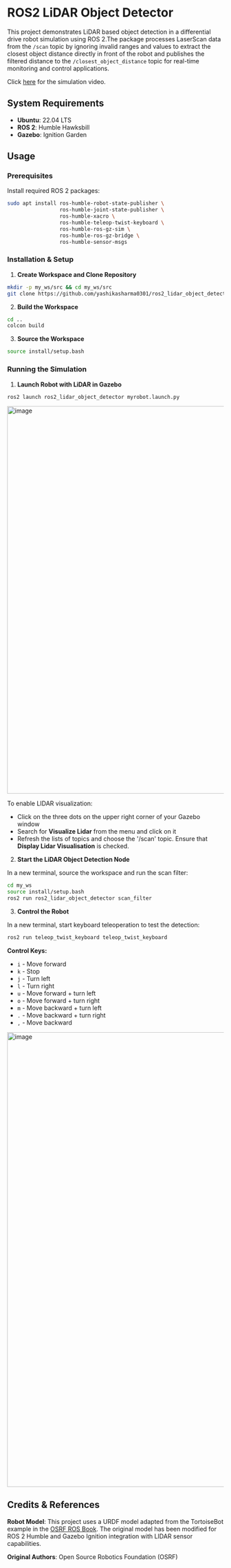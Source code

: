 # ROS2 LiDAR Object Detector
This project demonstrates LiDAR based object detection in a differential drive robot simulation using ROS 2.The package processes LaserScan data from the `/scan` topic by ignoring invalid ranges and values to extract the closest object distance directly in front of the robot and publishes the filtered distance to the `/closest_object_distance` topic for real-time monitoring and control applications.

Click [here](https://youtu.be/wR66sn73yjY) for the simulation video.

## System Requirements
- **Ubuntu**: 22.04 LTS
- **ROS 2**: Humble Hawksbill
- **Gazebo**: Ignition Garden

## Usage

### Prerequisites
Install required ROS 2 packages:
```bash
sudo apt install ros-humble-robot-state-publisher \
                 ros-humble-joint-state-publisher \
                 ros-humble-xacro \
                 ros-humble-teleop-twist-keyboard \
                 ros-humble-ros-gz-sim \
                 ros-humble-ros-gz-bridge \
                 ros-humble-sensor-msgs
```

### Installation & Setup
1. **Create Workspace and Clone Repository**
```bash
mkdir -p my_ws/src && cd my_ws/src
git clone https://github.com/yashikasharma0301/ros2_lidar_object_detector.git
```

2. **Build the Workspace**
```bash
cd ..
colcon build
```

3. **Source the Workspace**
```bash
source install/setup.bash
```

### Running the Simulation

1. **Launch Robot with LiDAR in Gazebo**
```bash
ros2 launch ros2_lidar_object_detector myrobot.launch.py
```
<img width="1020" height="900" alt="image" src="https://github.com/user-attachments/assets/79334c0b-150d-43c4-8764-eb47e342b401" />

To enable LIDAR visualization:
- Click on the three dots on the upper right corner of your Gazebo window
- Search for **Visualize Lidar** from the menu and click on it
- Refresh the lists of topics and choose the '/scan' topic. Ensure that **Display Lidar Visualisation** is checked.

2. **Start the LiDAR Object Detection Node**

In a new terminal, source the workspace and run the scan filter:
```bash
cd my_ws
source install/setup.bash
ros2 run ros2_lidar_object_detector scan_filter
```

3. **Control the Robot**

In a new terminal, start keyboard teleoperation to test the detection:
```bash
ros2 run teleop_twist_keyboard teleop_twist_keyboard
```

**Control Keys:**
- `i` - Move forward
- `k` - Stop
- `j` - Turn left  
- `l` - Turn right
- `u` - Move forward + turn left
- `o` - Move forward + turn right
- `m` - Move backward + turn left
- `.` - Move backward + turn right
- `,` - Move backward
<img width="1854" height="1056" alt="image" src="https://github.com/user-attachments/assets/f22c26f8-b646-4669-9b7a-49c361c99c2b" />


## Credits & References
**Robot Model**: This project uses a URDF model adapted from the TortoiseBot example in the [OSRF ROS Book](https://github.com/osrf/rosbook/blob/master/code/tortoisebot/tortoisebot.urdf). The original model has been modified for ROS 2 Humble and Gazebo Ignition integration with LIDAR sensor capabilities.

**Original Authors**: Open Source Robotics Foundation (OSRF)

